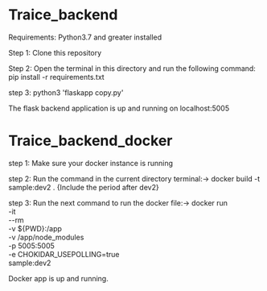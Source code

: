 # Traice_backend

Requirements:
Python3.7 and greater installed

Step 1: Clone this repository

Step 2: Open the terminal in this directory and run the following command: pip install -r requirements.txt

step 3: python3 'flaskapp copy.py'

The flask backend application is up and running on localhost:5005


# Traice_backend_docker

step 1: Make sure your docker instance is running

step 2: Run the command in the current directory terminal:-> docker build -t sample:dev2 .
        {Include the period after dev2}

step 3: Run the next command to run the docker file:-> 
docker run \
    -it \
    --rm \
    -v ${PWD}:/app \
    -v /app/node_modules \
    -p 5005:5005 \
    -e CHOKIDAR_USEPOLLING=true \
   sample:dev2

Docker app is up and running.

